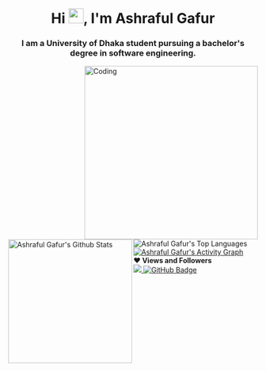 
<h1 align="center">Hi <img src="https://raw.githubusercontent.com/MartinHeinz/MartinHeinz/master/wave.gif" width="30px">, I'm Ashraful Gafur</h1>
<h3 align="center">I am a University of Dhaka student pursuing a bachelor's degree in software engineering.</h3>
<img align="right" alt="Coding" width="350" height="350" src="https://cdn.dribbble.com/users/1027121/screenshots/10752712/media/3c24efe9c82fe1c8bcf3d93fa4893341.gif">
<a href="https://github.com/Ashrafulgafurtantan/github-readme-stats"><img align="left" width="250" alt="Ashraful Gafur's Github Stats" src="https://github-readme-stats.vercel.app/api?username=Ashrafulgafurtantan&show_icons=true&count_private=true&theme=react&hide_border=true&bg_color=0D1117" /></a>
  <a href="https://github.com/Ashrafulgafurtantan/github-readme-stats"><img align="left" alt="Ashraful Gafur's Top Languages" src="https://github-readme-stats.vercel.app/api/top-langs/?username=Ashrafulgafurtantan&langs_count=8&count_private=true&layout=compact&theme=react&hide_border=true&bg_color=0D1117" /></a>

<br/>
<a href="https://github.com/Ashrafulgafurtantan/github-readme-activity-graph"><img alt="Ashraful Gafur's Activity Graph" src="https://activity-graph.herokuapp.com/graph?username=Ashrafulgafurtantan&bg_color=0D1117&color=5BCDEC&line=5BCDEC&point=FFFFFF&hide_border=true" /></a>

<br/>
<span class="text-h5"><b>❤  Views and Followers </b></span>
<br/>
<a href="https://github.com/Meghna-DAS/github-profile-views-counter">
    <img src="https://komarev.com/ghpvc/?username=Ashrafulgafurtantan">
</a>
<a href="https://github.com/Ashrafulgafurtantan?tab=followers"><img src="https://img.shields.io/github/followers/Ashrafulgafurtantan?label=Followers&style=social" alt="GitHub Badge"></a>

